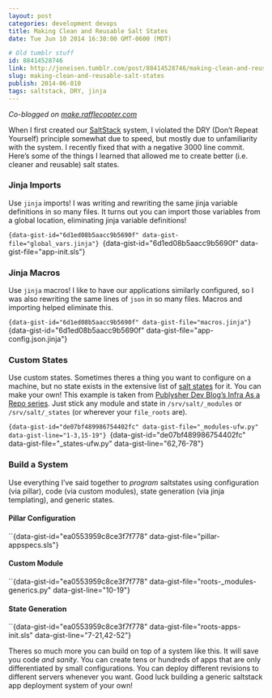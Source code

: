 ```yaml
---
layout: post
categories: development devops
title: Making Clean and Reusable Salt States
date: Tue Jun 10 2014 16:30:00 GMT-0600 (MDT)

# Old tumblr stuff
id: 88414528746
link: http://joneisen.tumblr.com/post/88414528746/making-clean-and-reusable-salt-states
slug: making-clean-and-reusable-salt-states
publish: 2014-06-010
tags: saltstack, DRY, jinja
---
```



*Co-blogged on
[make.rafflecopter.com](http://make.rafflecopter.com/clean-salt-states.html)*

When I first created our [SaltStack](http://saltstack.org) system, I
violated the DRY (Don’t Repeat Yourself) principle somewhat due to
speed, but mostly due to unfamiliarity with the system. I recently fixed
that with a negative 3000 line commit. Here’s some of the things I
learned that allowed me to create better (i.e. cleaner and reusable)
salt states.

### Jinja Imports

Use `jinja` imports! I was writing and rewriting the same jinja variable
definitions in so many files. It turns out you can import those
variables from a global location, eliminating jinja variable
definitions!

``{data-gist-id="6d1ed08b5aacc9b5690f"
data-gist-file="global_vars.jinja"}
``{data-gist-id="6d1ed08b5aacc9b5690f" data-gist-file="app-init.sls"}

### Jinja Macros

Use `jinja` macros! I like to have our applications similarly
configured, so I was also rewriting the same lines of `json` in so many
files. Macros and importing helped eliminate this.

``{data-gist-id="6d1ed08b5aacc9b5690f" data-gist-file="macros.jinja"}
``{data-gist-id="6d1ed08b5aacc9b5690f"
data-gist-file="app-config.json.jinja"}

### Custom States

Use custom states. Sometimes theres a thing you want to configure on a
machine, but no state exists in the extensive list of [salt
states](http://docs.saltstack.com/en/latest/ref/states/all/index.html)
for it. You can make your own! This example is taken from [Publysher Dev
Blog’s Infra As a Repo
series](http://blog.publysher.nl/2013/08/infra-as-repo-securing-your.html).
Just stick any module and state in `/srv/salt/_modules` or
`/srv/salt/_states` (or wherever your `file_roots` are).

``{data-gist-id="de07bf489986754402fc" data-gist-file="_modules-ufw.py"
data-gist-line="1-3,15-19"} ``{data-gist-id="de07bf489986754402fc"
data-gist-file="_states-ufw.py" data-gist-line="62,76-78"}

### Build a System

Use everything I’ve said together to *program* saltstates using
configuration (via pillar), code (via custom modules), state generation
(via jinja templating), and generic states.

#### Pillar Configuration

``{data-gist-id="ea0553959c8ce3f7f778"
data-gist-file="pillar-appspecs.sls"}

#### Custom Module

``{data-gist-id="ea0553959c8ce3f7f778"
data-gist-file="roots-_modules-generics.py" data-gist-line="10-19"}

#### State Generation

``{data-gist-id="ea0553959c8ce3f7f778"
data-gist-file="roots-apps-init.sls" data-gist-line="7-21,42-52"}

Theres so much more you can build on top of a system like this. It will
save you code *and sanity*. You can create tens or hundreds of apps that
are only differentiated by small configurations. You can deploy
different revisions to different servers whenever you want. Good luck
building a generic saltstack app deployment system of your own!

